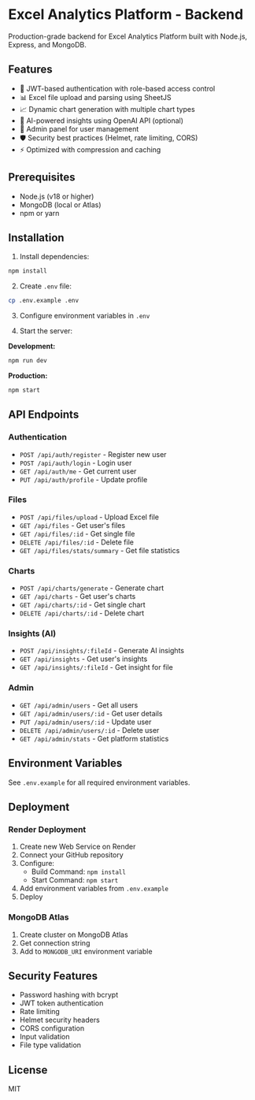 # Excel Analytics Platform - Backend

Production-grade backend for Excel Analytics Platform built with Node.js, Express, and MongoDB.

## Features

- 🔐 JWT-based authentication with role-based access control
- 📊 Excel file upload and parsing using SheetJS
- 📈 Dynamic chart generation with multiple chart types
- 🤖 AI-powered insights using OpenAI API (optional)
- 👥 Admin panel for user management
- 🛡️ Security best practices (Helmet, rate limiting, CORS)
- ⚡ Optimized with compression and caching

## Prerequisites

- Node.js (v18 or higher)
- MongoDB (local or Atlas)
- npm or yarn

## Installation

1. Install dependencies:
```bash
npm install
```

2. Create `.env` file:
```bash
cp .env.example .env
```

3. Configure environment variables in `.env`

4. Start the server:

**Development:**
```bash
npm run dev
```

**Production:**
```bash
npm start
```

## API Endpoints

### Authentication
- `POST /api/auth/register` - Register new user
- `POST /api/auth/login` - Login user
- `GET /api/auth/me` - Get current user
- `PUT /api/auth/profile` - Update profile

### Files
- `POST /api/files/upload` - Upload Excel file
- `GET /api/files` - Get user's files
- `GET /api/files/:id` - Get single file
- `DELETE /api/files/:id` - Delete file
- `GET /api/files/stats/summary` - Get file statistics

### Charts
- `POST /api/charts/generate` - Generate chart
- `GET /api/charts` - Get user's charts
- `GET /api/charts/:id` - Get single chart
- `DELETE /api/charts/:id` - Delete chart

### Insights (AI)
- `POST /api/insights/:fileId` - Generate AI insights
- `GET /api/insights` - Get user's insights
- `GET /api/insights/:fileId` - Get insight for file

### Admin
- `GET /api/admin/users` - Get all users
- `GET /api/admin/users/:id` - Get user details
- `PUT /api/admin/users/:id` - Update user
- `DELETE /api/admin/users/:id` - Delete user
- `GET /api/admin/stats` - Get platform statistics

## Environment Variables

See `.env.example` for all required environment variables.

## Deployment

### Render Deployment

1. Create new Web Service on Render
2. Connect your GitHub repository
3. Configure:
   - Build Command: `npm install`
   - Start Command: `npm start`
4. Add environment variables from `.env.example`
5. Deploy

### MongoDB Atlas

1. Create cluster on MongoDB Atlas
2. Get connection string
3. Add to `MONGODB_URI` environment variable

## Security Features

- Password hashing with bcrypt
- JWT token authentication
- Rate limiting
- Helmet security headers
- CORS configuration
- Input validation
- File type validation

## License

MIT
